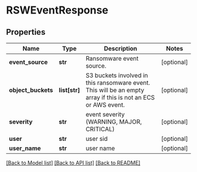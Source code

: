 # RSWEventResponse

## Properties
Name | Type | Description | Notes
------------ | ------------- | ------------- | -------------
**event_source** | **str** | Ransomware event source. | [optional] 
**object_buckets** | **list[str]** | S3 buckets involved in this ransomware event. This will be an empty array if this is not an ECS or AWS event. | [optional] 
**severity** | **str** | event severity (WARNING, MAJOR, CRITICAL) | [optional] 
**user** | **str** | user sid | [optional] 
**user_name** | **str** | user name | [optional] 

[[Back to Model list]](../README.md#documentation-for-models) [[Back to API list]](../README.md#documentation-for-api-endpoints) [[Back to README]](../README.md)


